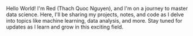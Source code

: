Hello World! I'm Red (Thach Quoc Nguyen), and I'm on a journey to master data science. Here, I'll be sharing my projects, notes, and code as I delve into topics like machine learning, data analysis, and more. Stay tuned for updates as I learn and grow in this exciting field.
